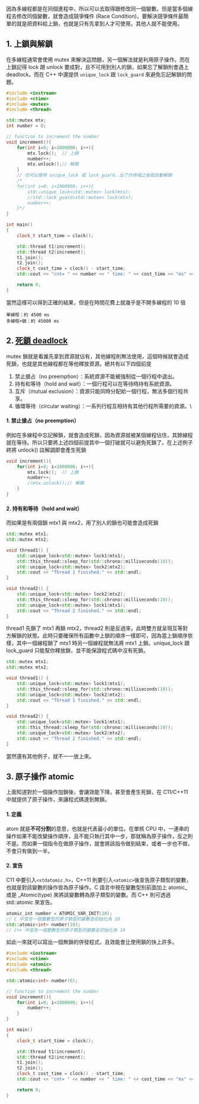 因為多線程都是在同個進程中，所以可以去取得跟修改同一個變數。但是當多個線程去修改同個變數，就會造成競爭條件 (Race Condition)，要解決競爭條件最簡單的就是把資料給上鎖，也就是只有先拿到人才可使用，其他人就不能使用。
 
## 1. 上鎖與解鎖
在多線程通常會使用 mutex 來解決這問題，另一個解法就是利用原子操作。而在上鎖記得 lock 跟 unlock 要成對，且不可用到別人的鎖，如果忘了解鎖則會遇上 deadlock。而在 C++ 中還提供 ```unique_lock``` 跟 ```lock_guard``` 來避免忘記解鎖的問題。
```cpp
#include <iostream>
#include <ctime>
#include <mutex>
#include <thread>

std::mutex mtx; 
int number = 0; 

// function to increment the number 
void increment(){
    for(int i=0; i<1000000; i++){
        mtx.lock();  // 上鎖
        number++;
        mtx.unlock();// 解鎖 
    }
    // 也可以使用 unique_lock 或 lock_guard，出了作用域之後就自動解鎖
    /*
    for(int i=0; i<1000000; i++){
        std::unique_lock<std::mutex> lock(mtx);
        //std::lock_guard<std::mutex> lock(mtx);
        number++;
    }*/
} 

int main()
{
    clock_t start_time = clock();

    std::thread t1(increment);
    std::thread t2(increment);
    t1.join();
    t2.join();
    clock_t cost_time = clock() - start_time;
    std::cout << "cnt= " << number << " time: " << cost_time << "ms" << std::endl;

    return 0;
}
```
當然這樣可以得到正確的結果，但是在時間花費上就幾乎是不開多線程的 10 倍
```
單線程：約 4500 ms
多線程+鎖：約 45000 ms
```

## 2. [死鎖 deadlock](https://zh.wikipedia.org/zh-tw/%E6%AD%BB%E9%94%81)
mutex 鎖就是看誰先拿到資源就佔有，其他線程則無法使用，這個時候就會造成死鎖，也就是其他線程都在等他釋放資源。總共有以下四個前提
1. 禁止搶占（no preemption）：系統資源不能被強制從一個行程中退出。
2. 持有和等待（hold and wait）：一個行程可以在等待時持有系統資源。
3. 互斥（mutual exclusion）：資源只能同時分配給一個行程，無法多個行程共享。
4. 循環等待（circular waiting）：一系列行程互相持有其他行程所需要的資源。\

#### 1. 禁止搶占（no preemption）
例如在多線程中忘記解鎖，就會造成死鎖，因為資源就被某個線程佔住，其餘線程就在等待。所以只要將上述四個前提其中一個打破就可以避免死鎖了。在上述例子終將 unlock() 註解調即會產生死鎖
```cpp
void increment(){ 
	for(int i=0; i<1000000; i++){
		mtx.lock();  // 上鎖
		number++;
		//mtx.unlock();// 解鎖 
	}
} 
```
#### 2. 持有和等待（hold and wait）
而如果是有兩個鎖 mtx1 與 mtx2，用了別人的鎖也可能會造成死鎖
```cpp
std::mutex mtx1;
std::mutex mtx2;

void thread1() {
    std::unique_lock<std::mutex> lock1(mtx1);
    std::this_thread::sleep_for(std::chrono::milliseconds(10));
    std::unique_lock<std::mutex> lock2(mtx2);
    std::cout << "Thread 1 finished." << std::endl;
}

void thread2() {
    std::unique_lock<std::mutex> lock2(mtx2);
    std::this_thread::sleep_for(std::chrono::milliseconds(10));
    std::unique_lock<std::mutex> lock1(mtx1);
    std::cout << "Thread 2 finished." << std::endl;
}
```
thread1 先鎖了 mtx1 再鎖 mtx2，thread2 則是反過來，此時雙方就呈現互等對方解鎖的狀態。此時只要確保所有函數中上鎖的順序一樣即可，因為當上鎖順序依樣，其中一個線程鎖了 mtx1 時另一個線程就無法將 mtx1 上鎖。unique_lock 跟 lock_guard 只能幫你釋放鎖，並不能保證程式碼中沒有死鎖。
```cpp
std::mutex mtx1;
std::mutex mtx2;

void thread1() {
    std::unique_lock<std::mutex> lock1(mtx1);
    std::this_thread::sleep_for(std::chrono::milliseconds(10));
    std::unique_lock<std::mutex> lock2(mtx2);
    std::cout << "Thread 1 finished." << std::endl;
}

void thread2() {
    std::unique_lock<std::mutex> lock1(mtx1);
    std::this_thread::sleep_for(std::chrono::milliseconds(10));
    std::unique_lock<std::mutex> lock2(mtx2);
    std::cout << "Thread 2 finished." << std::endl;
}
```
當然還有其他例子，就不一一放上來。

## 3. 原子操作 atomic
上面知道對於一個操作加鎖後，會讓效能下降，甚至會產生死鎖，在 C11/C++11 中就提供了原子操作，來讓程式碼達到無鎖。
#### 1. 定義
atom 就是**不可分割**的意思，也就是代表最小的單位。在單核 CPU 中，一連串的操作如果不能改變操作順序，且不能只執行其中一步，那就稱為原子操作，反之則不是。而如果一個指令在做原子操作，就會將該指令做到結束，或者一步也不做，不會只有做到一半。
#### 2. 宣告
C11 中要引入```<stdatomic.h>```，C++11 則要引入```<atomic>```後宣告原子類型的變數，也就是對該變數的操作皆為原子操作。C 語言中視在變數型別前面加上 atomic_ 或是 _Atomic(type) 來將該變數轉為原子類型的變數。而 C++ 則可透過 std::atomic<type> 來宣告。
```cpp
atomic_int number = ATOMIC_VAR_INIT(10);
// C 中宣告一個整數型的原子類型的變數並初始化為 10
std::atomic<int> number(10);
// C++ 中宣告一個整數型的原子類型的變數並初始化為 10
```
如此一來就可以寫出一個無鎖的併發程式，且效能會比使用鎖的快上許多。
```cpp
#include <iostream>
#include <ctime>
#include <atomic>
#include <thread>

std::atomic<int> number(0); 

// function to increment the number 
void increment(){ 
    for(int i=0; i<1000000; i++){
        number++;
    }
} 

int main()
{
    clock_t start_time = clock();

    std::thread t1(increment);
    std::thread t2(increment);
    t1.join();
    t2.join();
    clock_t cost_time = clock() - start_time;
    std::cout << "cnt= " << number << " time: " << cost_time << "ms" << std::endl;

    return 0;
}
```
